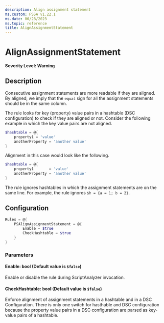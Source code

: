 ```yaml
---
description: Align assignment statement
ms.custom: PSSA v1.22.1
ms.date: 06/28/2023
ms.topic: reference
title: AlignAssignmentStatement
---
```

# AlignAssignmentStatement

**Severity Level: Warning**

## Description

Consecutive assignment statements are more readable if they are aligned. By aligned, we imply that
the `equal` sign for all the assignment statements should be in the same column.

The rule looks for key (property) value pairs in a hashtable (DSC configuration) to check if they
are aligned or not. Consider the following example in which the key value pairs are not aligned.

```powershell
$hashtable = @{
    property1 = 'value'
    anotherProperty = 'another value'
}
```

Alignment in this case would look like the following.

```powershell
$hashtable = @{
    property1       = 'value'
    anotherProperty = 'another value'
}
```

The rule ignores hashtables in which the assignment statements are on the same line. For example,
the rule ignores `$h = {a = 1; b = 2}`.

## Configuration

```powershell
Rules = @{
    PSAlignAssignmentStatement = @{
        Enable = $true
        CheckHashtable = $true
    }
}
```

### Parameters

#### Enable: bool (Default value is `$false`)

Enable or disable the rule during ScriptAnalyzer invocation.

#### CheckHashtable: bool (Default value is `$false`)

Enforce alignment of assignment statements in a hashtable and in a DSC Configuration. There is only
one switch for hasthable and DSC configuration because the property value pairs in a DSC
configuration are parsed as key-value pairs of a hashtable.
